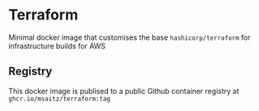 # Terraform

Minimal docker image that customises the base `hashicorp/terraform` for infrastructure builds for AWS

## Registry

This docker image is publised to a public Github container registry at `ghcr.io/msaitz/terraform:tag`
